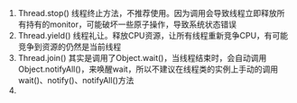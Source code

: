 1. Thread.stop() 线程终止方法，不推荐使用。因为调用会导致线程立即释放所有持有的monitor，可能破坏一些原子操作，导致系统状态错误
2. Thread.yield() 线程礼让。释放CPU资源，让所有线程重新竞争CPU，有可能竞争到资源的仍然是当前线程
3. Thread.join() 其实是调用了Object.wait()，当线程结束时，会自动调用Object.notifyAll()，来唤醒wait，所以不建议在线程类的实例上手动的调用wait()、notify()、notifyAll()方法
4. 